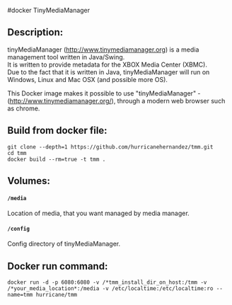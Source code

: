 #docker TinyMediaManager

## Description:
tinyMediaManager (http://www.tinymediamanager.org) is a media management tool written in Java/Swing.  
It is written to provide metadata for the XBOX Media Center (XBMC).  
Due to the fact that it is written in Java, tinyMediaManager will run on Windows, Linux and Mac OSX (and possible more OS).  
  
 
This Docker image makes it possible to use  "tinyMediaManager" - (http://www.tinymediamanager.org/), through a modern web browser such as chrome.

## Build from docker file:

```
git clone --depth=1 https://github.com/hurricanehernandez/tmm.git 
cd tmm
docker build --rm=true -t tmm . 
```

## Volumes:

#### `/media`

Location of media, that you want managed by media manager.

#### `/config`

Config directory of tinyMediaManager.


## Docker run command:

```
docker run -d -p 6080:6080 -v /*tmm_install_dir_on_host:/tmm -v /*your_media_location*:/media -v /etc/localtime:/etc/localtime:ro --name=tmm hurricane/tmm

```
